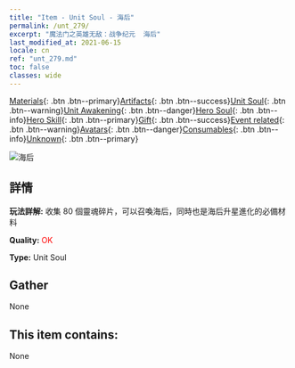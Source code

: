 ```yaml
---
title: "Item - Unit Soul - 海后"
permalink: /unt_279/
excerpt: "魔法门之英雄无敌：战争纪元  海后"
last_modified_at: 2021-06-15
locale: cn
ref: "unt_279.md"
toc: false
classes: wide
---
```

 [Materials](/ItemsCN/){: .btn .btn--primary}[Artifacts](/ItemsCN/Artifacts/){: .btn .btn--success}[Unit Soul](/ItemsCN/UnitSoul/){: .btn .btn--warning}[Unit Awakening](/ItemsCN/UnitAwakening/){: .btn .btn--danger}[Hero Soul](/ItemsCN/HeroSoul/){: .btn .btn--info}[Hero Skill](/ItemsCN/HeroSkill/){: .btn .btn--primary}[Gift](/ItemsCN/Gift/){: .btn .btn--success}[Event related](/ItemsCN/Events/){: .btn .btn--warning}[Avatars](/ItemsCN/Avatars/){: .btn .btn--danger}[Consumables](/ItemsCN/Consumables/){: .btn .btn--info}[Unknown](/ItemsCN/Unknown/){: .btn .btn--primary}

 ![海后](/images/u/ti_haihou.jpg)

## 詳情
 **玩法詳解:** 收集 80 個靈魂碎片，可以召喚海后，同時也是海后升星進化的必備材料

 **Quality:** <span style="color: #FF0000">OK</span>

 **Type:** Unit Soul

## Gather

  None

## This item contains:

  None

